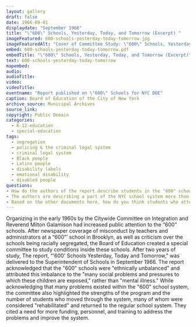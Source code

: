 ```yaml
---
layout: gallery
draft: false
date: 1966-09-01
displaydate: "September 1966"
title: "\"600\" Schools, Yesterday, Today, and Tomorrow (Excerpt) "
imageFeatured: 600-schools-yesterday-today-tomorrow.jpg
imageFeaturedAlt: "Cover of Committee Study: \"600\" Schools, Yesterday, Today, and Tomorrow"
embed: 600-schools-yesterday-today-tomorrow.pdf
embedTitle: "\"600\" Schools, Yesterday, Today, and Tomorrow (Excerpt)"
text: 600-schools-yesterday-today-tomorrow
mapembed: 
audio: 
audioTitle: 
video: 
videoTitle: 
eventname: "Report published on \"600\" Schools for NYC DOE"
caption: Board of Education of the City of New York
archive_source: Municipal Archives
source_link: 
copyright: Public Domain
categories:
  - K-12-education
  - special-education
tags:
  - segregation
  - policing & the criminal legal system
  - criminal legal system
  - Black people
  - Latinx people
  - disability labels
  - emotional disability
  - disabled people
questions:
- How do the authors of the report describe students in the "600" schools? How do they describe the schools?
- The authors are describing a part of the NYC school system more than fifty years ago. What parts of their description seem similar to schools in NYC today? What parts have changed?
- Based on the other documents here, how do you think students who attended the "600" schools? How would their descriptions have compared to those of the report’s authors?"
---
```


Organizing in the early 1960s by the Citywide Committee on Integration and Reverend Milton Galamison had increased public attention to the “600” schools. After newspaper coverage of misconduct by teachers and administrators at a “600”’ school in Brooklyn, as well as criticism over the schools being racially segregated, the Board of Education created a special committee to study conditions inside these schools. After two years of study, The report, “'600' Schools Yesterday, Today and Tomorrow," was delivered to the Superintendent of Schools in September 1966. The report acknowledged that the "600" schools were "ethnically unbalanced" and attributed this imbalance to the "many social problems and pressures to which these children are exposed," rather than "mental illness." While acknowledging that many problems existed within the "600" school system, the committee also highlighted the strengths of the program and the number of students who moved through the system, many of whom were considered "rehabilitated" and returned to the regular school system. They cited a need for more funding, personnel, and training to address the problems and improve the system.
